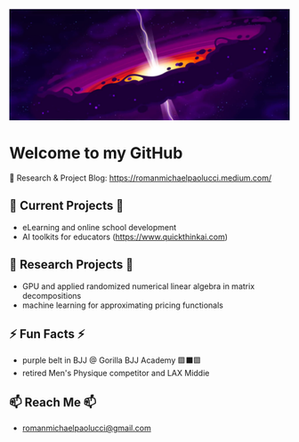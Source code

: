 <img src="void.jpeg" style="object-fit: cover; width:1200px; height:200px;"/>

# Welcome to my GitHub

💬 Research & Project Blog: https://romanmichaelpaolucci.medium.com/

## 🌱 Current Projects 🌱
-  eLearning and online school development
-  AI toolkits for educators (https://www.quickthinkai.com)

## 🔭 Research Projects 🔭
- GPU and applied randomized numerical linear algebra in matrix decompositions
- machine learning for approximating pricing functionals

## ⚡ Fun Facts ⚡
- purple belt in BJJ @ Gorilla BJJ Academy 🟪⬛🟪
- retired Men's Physique competitor and LAX Middie

## 📫 Reach Me 📫
- romanmichaelpaolucci@gmail.com

<!--
**romanmichaelpaolucci/RomanMichaelPaolucci** is a ✨ _special_ ✨ repository because its `README.md` (this file) appears on your GitHub profile.

Here are some ideas to get you started:

- 🔭 I’m currently working on ...
- 🌱 I’m currently learning ...
- 👯 I’m looking to collaborate on ...
- 🤔 I’m looking for help with ...
- 💬 Ask me about ...
- 📫 How to reach me: ...
- 😄 Pronouns: ...
- ⚡ Fun fact: ...
-->
